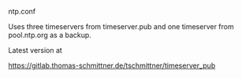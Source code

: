 ntp.conf

Uses three timeservers from timeserver.pub and one timeserver from pool.ntp.org as a backup.

Latest version at

https://gitlab.thomas-schmittner.de/tschmittner/timeserver_pub

